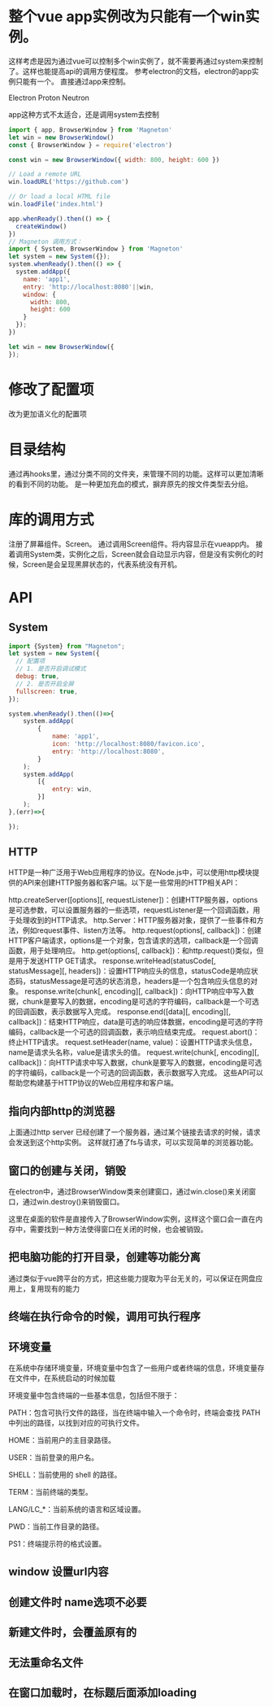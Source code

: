 # 整个vue app实例改为只能有一个win实例。
这样考虑是因为通过vue可以控制多个win实例了，就不需要再通过system来控制了。这样也能提高api的调用方便程度。
参考electron的文档，electron的app实例只能有一个。
直接通过app来控制。

Electron 
Proton 
Neutron 

app这种方式不太适合，还是调用system去控制
```js
import { app, BrowserWindow } from 'Magneton'
let win = new BrowserWindow()
const { BrowserWindow } = require('electron')

const win = new BrowserWindow({ width: 800, height: 600 })

// Load a remote URL
win.loadURL('https://github.com')

// Or load a local HTML file
win.loadFile('index.html')

app.whenReady().then(() => {
  createWindow()
})
// Magneton 调用方式：
import { System, BrowserWindow } from 'Magneton'
let system = new System({});
system.whenReady().then(() => {
  system.addApp({
    name: 'app1',
    entry: 'http://localhost:8080'||win,
    window: {
      width: 800,
      height: 600
    }
  });
})

let win = new BrowserWindow({
});

```

# 修改了配置项
改为更加语义化的配置项

# 目录结构

通过再hooks里，通过分类不同的文件夹，来管理不同的功能。这样可以更加清晰的看到不同的功能。
是一种更加充血的模式，摒弃原先的按文件类型去分组。

# 库的调用方式

注册了屏幕组件。Screen。
通过调用Screen组件。将内容显示在vueapp内。
接着调用System类，实例化之后，Screen就会自动显示内容，但是没有实例化的时候，Screen是会呈现黑屏状态的，代表系统没有开机。

# API

## System
```js
import {System} from "Magneton";
let system = new System({
  // 配置项
  // 1. 是否开启调试模式
  debug: true,
  // 2. 是否开启全屏
  fullscreen: true,
});

system.whenReady().then(()=>{
    system.addApp(
        {
            name: 'app1',
            icon: 'http://localhost:8080/favicon.ico',
            entry: 'http://localhost:8080',
        }
    );
    system.addApp(
        [{
            entry: win,
        }]
    );
},(err)=>{

});

```
## HTTP

HTTP是一种广泛用于Web应用程序的协议。在Node.js中，可以使用http模块提供的API来创建HTTP服务器和客户端。以下是一些常用的HTTP相关API：

http.createServer([options][, requestListener])：创建HTTP服务器，options是可选参数，可以设置服务器的一些选项，requestListener是一个回调函数，用于处理收到的HTTP请求。
http.Server：HTTP服务器对象，提供了一些事件和方法，例如request事件、listen方法等。
http.request(options[, callback])：创建HTTP客户端请求，options是一个对象，包含请求的选项，callback是一个回调函数，用于处理响应。
http.get(options[, callback])：和http.request()类似，但是用于发送HTTP GET请求。
response.writeHead(statusCode[, statusMessage][, headers])：设置HTTP响应头的信息，statusCode是响应状态码，statusMessage是可选的状态消息，headers是一个包含响应头信息的对象。
response.write(chunk[, encoding][, callback])：向HTTP响应中写入数据，chunk是要写入的数据，encoding是可选的字符编码，callback是一个可选的回调函数，表示数据写入完成。
response.end([data][, encoding][, callback])：结束HTTP响应，data是可选的响应体数据，encoding是可选的字符编码，callback是一个可选的回调函数，表示响应结束完成。
request.abort()：终止HTTP请求。
request.setHeader(name, value)：设置HTTP请求头信息，name是请求头名称，value是请求头的值。
request.write(chunk[, encoding][, callback])：向HTTP请求中写入数据，chunk是要写入的数据，encoding是可选的字符编码，callback是一个可选的回调函数，表示数据写入完成。
这些API可以帮助您构建基于HTTP协议的Web应用程序和客户端。

## 指向内部http的浏览器

上面通过http server 已经创建了一个服务器，通过某个链接去请求的时候，请求会发送到这个http实例。
这样就打通了fs与请求，可以实现简单的浏览器功能。

## 窗口的创建与关闭，销毁

在electron中，通过BrowserWindow类来创建窗口，通过win.close()来关闭窗口，通过win.destroy()来销毁窗口。

这里在桌面的软件是直接传入了BrowserWindow实例，这样这个窗口会一直在内存中，需要找到一种方法使得窗口在关闭的时候，也会被销毁。

## 把电脑功能的打开目录，创建等功能分离

通过类似于vue跨平台的方式，把这些能力提取为平台无关的，可以保证在网盘应用上，复用现有的能力

## 终端在执行命令的时候，调用可执行程序

## 环境变量

在系统中存储环境变量，环境变量中包含了一些用户或者终端的信息，环境变量存在文件中，在系统启动的时候加载

环境变量中包含终端的一些基本信息，包括但不限于：

PATH：包含可执行文件的路径，当在终端中输入一个命令时，终端会查找 PATH 中列出的路径，以找到对应的可执行文件。

HOME：当前用户的主目录路径。

USER：当前登录的用户名。

SHELL：当前使用的 shell 的路径。

TERM：当前终端的类型。

LANG/LC_*：当前系统的语言和区域设置。

PWD：当前工作目录的路径。

PS1：终端提示符的格式设置。

## window 设置url内容

## 创建文件时 name选项不必要

## 新建文件时，会覆盖原有的

## 无法重命名文件

## 在窗口加载时，在标题后面添加loading